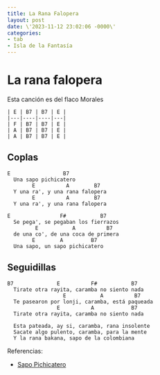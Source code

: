 ```yaml
---
title: La Rana Falopera
layout: post
date: \'2023-11-12 23:02:06 -0000\'
categories:
- tab
- Isla de la Fantasía
---
```


# La rana falopera

Esta canción es del flaco Morales

~~~
| E | B7 | B7 | E |
|---|----|----|---|
| F | B7 | B7 | E |
| A | B7 | B7 | E |
| A | B7 | B7 | E |
~~~

## Coplas

~~~
E                 B7
  Una sapo pichicatero
        E          A        B7
  Y una ra', y una rana falopera
        E          A        B7
  Y una ra', y una rana falopera
~~~

~~~
E                F#           B7
  Se pega', se pegaban los fierrazos
         E           A          B7
  de una co', de una coca de primera
        E        A         B7
  Una sapo, un sapo pichicatero
~~~

## Seguidillas
  
~~~
B7              E          F#           B7
  Tirate otra rayita, caramba no siento nada
                  E           A          B7
  Te pasearon por lonji, caramba, está paqueada
                E          A            B7
  Tirate otra rayita, caramba no siento nada
~~~
  
~~~
  Esta pateada, ay si, caramba, rana insolente
  Sacate algo pulento, caramba, para la mente
  Y la rana bakana, sapo de la colombiana
~~~
  
Referencias:

- [Sapo Pichicatero](https://www.youtube.com/watch?v=4hl45RPDzKc)
